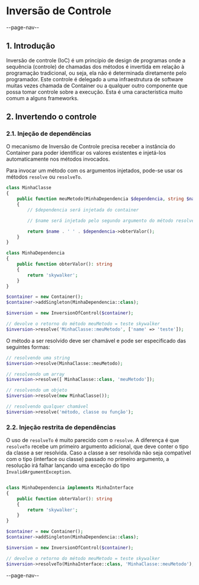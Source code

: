 # Inversão de Controle

--page-nav--

## 1. Introdução

Inversão de controle (IoC) é um princípio de design de programas onde a sequência 
(controle) de chamadas dos métodos é invertida em relação à programação tradicional, 
ou seja, ela não é determinada diretamente pelo programador. Este controle é 
delegado a uma infraestrutura de software muitas vezes chamada de Container ou a 
qualquer outro componente que possa tomar controle sobre a execução. Esta é uma 
característica muito comum a alguns frameworks. 

## 2. Invertendo o controle

### 2.1. Injeção de dependências

O mecanismo de Inversão de Controle precisa receber a instância do Container
para poder identificar os valores existentes e injetá-los automaticamente nos
métodos invocados.

Para invocar um método com os argumentos injetados, pode-se usar os métodos 
`resolve` ou `resolveTo`.

```php
class MinhaClasse
{
    public function meuMetodo(MinhaDependencia $dependencia, string $name): string
    {
        // $dependencia será injetada do container

        // $name será injetado pelo segundo argumento do método resolve

        return $name . ' ' . $dependencia->obterValor();
    }
}

class MinhaDependencia
{
    public function obterValor(): string
    {
        return 'skywalker';
    }
}

$container = new Container();
$container->addSingleton(MinhaDependencia::class);

$inversion = new InversionOfControl($container);

// devolve o retorno do método meuMetodo = teste skywalker
$inversion->resolve('MinhaClasse::meuMetodo', ['name' => 'teste']);
```

O método a ser resolvido deve ser chamável e pode ser especificado das seguintes formas:

```php
// resolvendo uma string
$inversion->resolve(MinhaClasse::meuMetodo);

// resolvendo um array
$inversion->resolve([ MinhaClasse::class, 'meuMetodo']);

// resolvendo um objeto
$inversion->resolve(new MinhaClasse());

// resolvendo qualquer chamável
$inversion->resolve('método, classe ou função');
```

### 2.2. Injeção restrita de dependências

O uso de `resolveTo` é muito parecido com o `resolve`. A diferença é que `resolveTo`
recebe um primeiro argumento adicional, que deve conter o tipo da classe a ser 
resolvida. Caso a classe a ser resolvida não seja compatível com o tipo (interface ou classe) 
passado no primeiro argumento, a resolução irá falhar lançando uma exceção do tipo 
`InvalidArgumentException`.

```php

class MinhaDependencia implements MinhaInterface
{
    public function obterValor(): string
    {
        return 'skywalker';
    }
}

$container = new Container();
$container->addSingleton(MinhaDependencia::class);

$inversion = new InversionOfControl($container);

// devolve o retorno do método meuMetodo = teste skywalker
$inversion->resolveTo(MinhaInterface::class, 'MinhaClasse::meuMetodo');
```

--page-nav--

